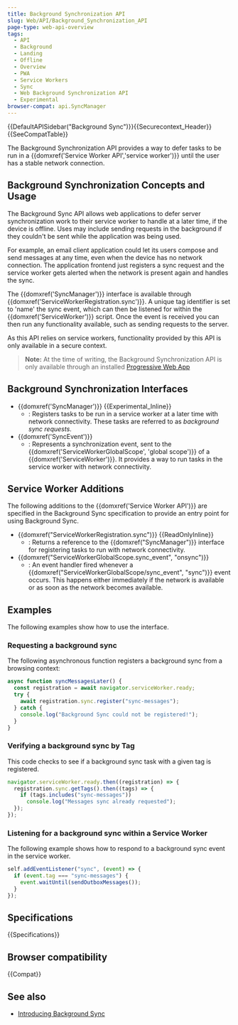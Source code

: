```yaml
---
title: Background Synchronization API
slug: Web/API/Background_Synchronization_API
page-type: web-api-overview
tags:
  - API
  - Background
  - Landing
  - Offline
  - Overview
  - PWA
  - Service Workers
  - Sync
  - Web Background Synchronization API
  - Experimental
browser-compat: api.SyncManager
---
```


{{DefaultAPISidebar("Background Sync")}}{{Securecontext_Header}}{{SeeCompatTable}}

The Background Synchronization API provides a way to defer tasks to be run in a {{domxref('Service Worker API','service worker')}} until the user has a stable network connection.

## Background Synchronization Concepts and Usage

The Background Sync API allows web applications to defer server synchronization work to their service worker to handle at a later time, if the device is offline. Uses may include sending requests in the background if they couldn't be sent while the application was being used.

For example, an email client application could let its users compose and send messages at any time, even when the device has no network connection. The application frontend just registers a sync request and the service worker gets alerted when the network is present again and handles the sync.

The {{domxref('SyncManager')}} interface is available through {{domxref('ServiceWorkerRegistration.sync')}}. A unique tag identifier is set to 'name' the sync event, which can then be listened for within the {{domxref('ServiceWorker')}} script. Once the event is received you can then run any functionality available, such as sending requests to the server.

As this API relies on service workers, functionality provided by this API is only available in a secure context.

> **Note:** At the time of writing, the Background Synchronization API is only available through an installed [Progressive Web App](/en-US/docs/Web/Progressive_web_apps)

## Background Synchronization Interfaces

- {{domxref('SyncManager')}} {{Experimental_Inline}}
  - : Registers tasks to be run in a service worker at a later time with network connectivity. These tasks are referred to as _background sync requests_.
- {{domxref('SyncEvent')}}
  - : Represents a synchronization event, sent to the {{domxref('ServiceWorkerGlobalScope', 'global scope')}} of a {{domxref('ServiceWorker')}}. It provides a way to run tasks in the service worker with network connectivity.

## Service Worker Additions

The following additions to the {{domxref('Service Worker API')}} are specified in the Background Sync specification to provide an entry point for using Background Sync.

- {{domxref("ServiceWorkerRegistration.sync")}} {{ReadOnlyInline}}
  - : Returns a reference to the {{domxref("SyncManager")}} interface for registering tasks to run with network connectivity.
- {{domxref("ServiceWorkerGlobalScope.sync_event", "onsync")}}
  - : An event handler fired whenever a {{domxref("ServiceWorkerGlobalScope/sync_event", "sync")}} event occurs. This happens either immediately if the network is available or as soon as the network becomes available.

## Examples

The following examples show how to use the interface.

### Requesting a background sync

The following asynchronous function registers a background sync from a browsing context:

```js
async function syncMessagesLater() {
  const registration = await navigator.serviceWorker.ready;
  try {
    await registration.sync.register("sync-messages");
  } catch {
    console.log("Background Sync could not be registered!");
  }
}
```

### Verifying a background sync by Tag

This code checks to see if a background sync task with a given tag is registered.

```js
navigator.serviceWorker.ready.then((registration) => {
  registration.sync.getTags().then((tags) => {
    if (tags.includes("sync-messages"))
      console.log("Messages sync already requested");
  });
});
```

### Listening for a background sync within a Service Worker

The following example shows how to respond to a background sync event in the service worker.

```js
self.addEventListener("sync", (event) => {
  if (event.tag === "sync-messages") {
    event.waitUntil(sendOutboxMessages());
  }
});
```

## Specifications

{{Specifications}}

## Browser compatibility

{{Compat}}

## See also

- [Introducing Background Sync](https://developer.chrome.com/blog/background-sync/)
